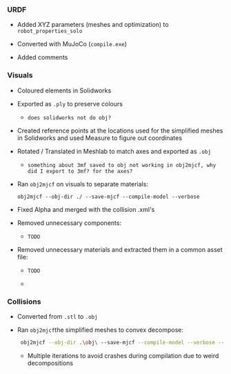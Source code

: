 ### URDF

- Added XYZ parameters (meshes and optimization) to `robot_properties_solo`

- Converted with MuJoCo (`compile.exe`)

- Added comments

### Visuals

- Coloured elements in Solidworks

- Exported as `.ply` to preserve colours
  
  - `does solidworks not do obj?`

- Created reference points at the locations used for the simplified meshes in Solidworks and used Measure to figure out coordinates

- Rotated / Translated in Meshlab to match axes and exported as `.obj`
  
  - `something about 3mf saved to obj not working in obj2mjcf, why did I export to 3mf? for the axes?`

- Ran `obj2mjcf` on visuals to separate materials:
  
  ```
  obj2mjcf --obj-dir ./ --save-mjcf --compile-model --verbose
  ```

- Fixed Alpha and merged with the collision .xml's

- Removed unnecessary components:
  
  - `TODO`

- Removed unnecessary materials and extracted them in a common asset file:
  
  - `TODO`
  
  - 

### Collisions

- Converted from `.stl` to `.obj`

- Ran `obj2mjcf`the simplified meshes to convex decompose:
  
  ```bash
   obj2mjcf --obj-dir .\obj\ --save-mjcf --compile-model --verbose --vhacd-args.enable --vhacd-args.max-output-convex-hulls 16 --vhacd-args.max-hull-vert-count 128 --vhacd-args.split-hull --vhacd-args.voxel-resolution 1000000 --vhacd-args.volume-error-percent 0.1 --overwrite
  ```
  
  - Multiple iterations to avoid crashes during compilation due to weird decompositions


